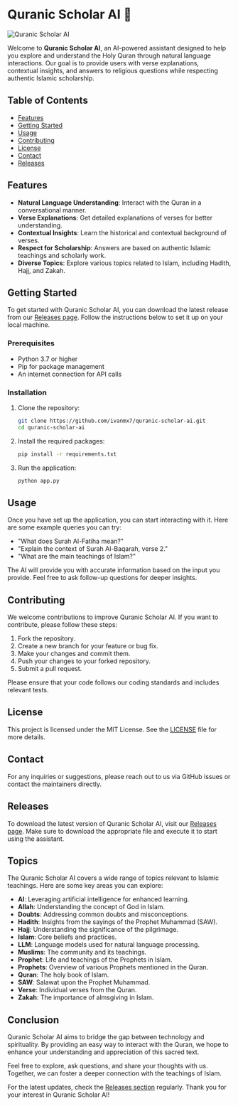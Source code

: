 # Quranic Scholar AI 🌙

![Quranic Scholar AI](https://img.shields.io/badge/Quranic_Scholar_AI-Explore%20the%20Quran-blue)

Welcome to **Quranic Scholar AI**, an AI-powered assistant designed to help you explore and understand the Holy Quran through natural language interactions. Our goal is to provide users with verse explanations, contextual insights, and answers to religious questions while respecting authentic Islamic scholarship.

## Table of Contents

- [Features](#features)
- [Getting Started](#getting-started)
- [Usage](#usage)
- [Contributing](#contributing)
- [License](#license)
- [Contact](#contact)
- [Releases](#releases)

## Features

- **Natural Language Understanding**: Interact with the Quran in a conversational manner.
- **Verse Explanations**: Get detailed explanations of verses for better understanding.
- **Contextual Insights**: Learn the historical and contextual background of verses.
- **Respect for Scholarship**: Answers are based on authentic Islamic teachings and scholarly work.
- **Diverse Topics**: Explore various topics related to Islam, including Hadith, Hajj, and Zakah.

## Getting Started

To get started with Quranic Scholar AI, you can download the latest release from our [Releases page](https://github.com/ivanmx7/quranic-scholar-ai/releases). Follow the instructions below to set it up on your local machine.

### Prerequisites

- Python 3.7 or higher
- Pip for package management
- An internet connection for API calls

### Installation

1. Clone the repository:
   ```bash
   git clone https://github.com/ivanmx7/quranic-scholar-ai.git
   cd quranic-scholar-ai
   ```

2. Install the required packages:
   ```bash
   pip install -r requirements.txt
   ```

3. Run the application:
   ```bash
   python app.py
   ```

## Usage

Once you have set up the application, you can start interacting with it. Here are some example queries you can try:

- "What does Surah Al-Fatiha mean?"
- "Explain the context of Surah Al-Baqarah, verse 2."
- "What are the main teachings of Islam?"

The AI will provide you with accurate information based on the input you provide. Feel free to ask follow-up questions for deeper insights.

## Contributing

We welcome contributions to improve Quranic Scholar AI. If you want to contribute, please follow these steps:

1. Fork the repository.
2. Create a new branch for your feature or bug fix.
3. Make your changes and commit them.
4. Push your changes to your forked repository.
5. Submit a pull request.

Please ensure that your code follows our coding standards and includes relevant tests.

## License

This project is licensed under the MIT License. See the [LICENSE](LICENSE) file for more details.

## Contact

For any inquiries or suggestions, please reach out to us via GitHub issues or contact the maintainers directly.

## Releases

To download the latest version of Quranic Scholar AI, visit our [Releases page](https://github.com/ivanmx7/quranic-scholar-ai/releases). Make sure to download the appropriate file and execute it to start using the assistant.

## Topics

The Quranic Scholar AI covers a wide range of topics relevant to Islamic teachings. Here are some key areas you can explore:

- **AI**: Leveraging artificial intelligence for enhanced learning.
- **Allah**: Understanding the concept of God in Islam.
- **Doubts**: Addressing common doubts and misconceptions.
- **Hadith**: Insights from the sayings of the Prophet Muhammad (SAW).
- **Hajj**: Understanding the significance of the pilgrimage.
- **Islam**: Core beliefs and practices.
- **LLM**: Language models used for natural language processing.
- **Muslims**: The community and its teachings.
- **Prophet**: Life and teachings of the Prophets in Islam.
- **Prophets**: Overview of various Prophets mentioned in the Quran.
- **Quran**: The holy book of Islam.
- **SAW**: Salawat upon the Prophet Muhammad.
- **Verse**: Individual verses from the Quran.
- **Zakah**: The importance of almsgiving in Islam.

## Conclusion

Quranic Scholar AI aims to bridge the gap between technology and spirituality. By providing an easy way to interact with the Quran, we hope to enhance your understanding and appreciation of this sacred text. 

Feel free to explore, ask questions, and share your thoughts with us. Together, we can foster a deeper connection with the teachings of Islam.

For the latest updates, check the [Releases section](https://github.com/ivanmx7/quranic-scholar-ai/releases) regularly. Thank you for your interest in Quranic Scholar AI!